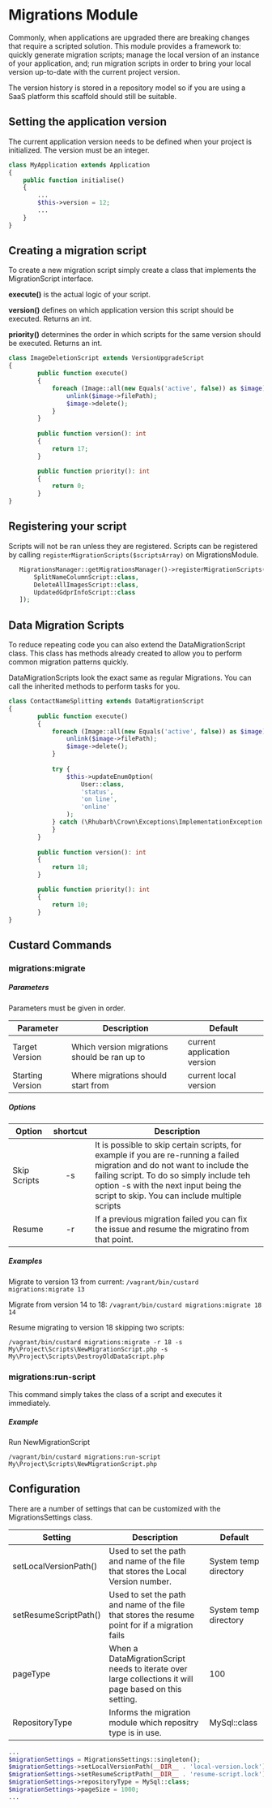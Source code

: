 Migrations Module
====================

Commonly, when applications are upgraded there are breaking changes that require a scripted solution. This module provides a framework to: quickly generate migration scripts; manage the local version of an instance of your application, and; run migration scripts in order to bring your local version up-to-date with the current project version. 

The version history is stored in a repository model so if you are using a SaaS platform this scaffold should
still be suitable.

## Setting the application version

The current application version needs to be defined when your project is initialized. The version must be an integer. 

~~~php
class MyApplication extends Application
{
    public function initialise()
    {
        ...
        $this->version = 12; 
        ...
    }
}
~~~

## Creating a migration script

To create a new migration script simply create a class that implements the MigrationScript interface. 

**execute()** is the actual logic of your script.

**version()** defines on which application version this script should be executed. Returns an int.
 
**priority()** determines the order in which scripts for the same version should be executed. Returns an int.

~~~php
class ImageDeletionScript extends VersionUpgradeScript
{
        public function execute()
        {
            foreach (Image::all(new Equals('active', false)) as $image) {
                unlink($image->filePath);
                $image->delete();
            }
        }
    
        public function version(): int
        {
            return 17;
        }

        public function priority(): int
        {
            return 0;
        }
}
~~~

## Registering your script

Scripts will not be ran unless they are registered. Scripts can be registered by calling `registerMigrationScripts($scriptsArray)` on MigrationsModule.  


~~~php
   MigrationsManager::getMigrationsManager()->registerMigrationScripts([
       SplitNameColumnScript::class,
       DeleteAllImagesScript::class,
       UpdatedGdprInfoScript::class
   ]);
~~~

## Data Migration Scripts

To reduce repeating code you can also extend the DataMigrationScript class. This class has methods already created to allow you to perform common migration patterns quickly. 

DataMigrationScripts look the exact same as regular Migrations. You can call the inherited methods to perform tasks for you.  

~~~php
class ContactNameSplitting extends DataMigrationScript
{
        public function execute()
        {
            foreach (Image::all(new Equals('active', false)) as $image) {
                unlink($image->filePath);
                $image->delete();
            }
            
            try {
                $this->updateEnumOption(
                    User::class,
                    'status',
                    'on line',
                    'online'
                );
            } catch (\Rhubarb\Crown\Exceptions\ImplementationException $e) {
            }
        }
    
        public function version(): int
        {
            return 18;
        }

        public function priority(): int
        {
            return 10;
        }
}
~~~

## Custard Commands

### migrations:migrate

##### Parameters

Parameters must be given in order. 

| Parameter | Description | Default |
| --- | --- | --- | 
| Target Version | Which version migrations should be ran up to | current application version |
| Starting Version | Where migrations should start from | current local version |

##### Options

| Option | shortcut |  Description | 
| --- | :---: | --- | 
| Skip Scripts | -s | It is possible to skip certain scripts, for example if you are re-running a failed migration and do not want to include the failing script. To do so simply include teh option -s with the next input being the script to skip. You can include multiple scripts | 
| Resume | -r | If a previous migration failed you can fix the issue and resume the migratino from that point. |

##### Examples

Migrate to version 13 from current: `/vagrant/bin/custard migrations:migrate 13`

Migrate from version 14 to 18: `/vagrant/bin/custard migrations:migrate 18 14`

Resume migrating to version 18 skipping two scripts: 

`/vagrant/bin/custard migrations:migrate -r 18 -s My\Project\Scripts\NewMigrationScript.php -s My\Project\Scripts\DestroyOldDataScript.php`

### migrations:run-script

This command simply takes the class of a script and executes it immediately.

##### Example

Run NewMigrationScript 

`/vagrant/bin/custard migrations:run-script My\Project\Scripts\NewMigrationScript.php` 

## Configuration

There are a number of settings that can be customized with the MigrationsSettings class. 


| Setting | Description | Default |
| --- | --- | --- |
| setLocalVersionPath() | Used to set the path and name of the file that stores the Local Version number.  | System temp directory | 
| setResumeScriptPath() | Used to set the path and name of the file that stores the resume point for if a migration fails | System temp directory | 
| pageType | When a DataMigrationScript needs to iterate over large collections it will page based on this setting. | 100 | 
| RepositoryType | Informs the migration module which repositry type is in use. | MySql::class | 

~~~php
...
$migrationSettings = MigrationsSettings::singleton();
$migrationSettings->setLocalVersionPath(__DIR__ . 'local-version.lock');
$migrationSettings->setResumeScriptPath(__DIR__ . 'resume-script.lock');
$migrationSettings->repositoryType = MySql::class;
$migrationSettings->pageSize = 1000; 
...
~~~ 
